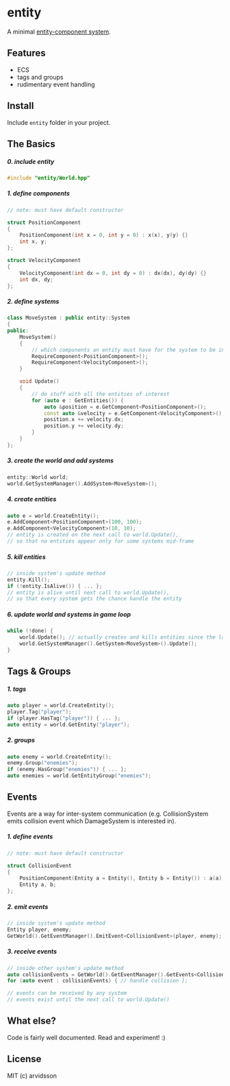 entity
======

A minimal [entity-component system](https://en.wikipedia.org/wiki/Entity_component_system).

Features
--------

* ECS
* tags and groups
* rudimentary event handling

Install
-------

Include ```entity``` folder in your project.

The Basics
----------

##### 0. include entity

```c++
#include "entity/World.hpp"
```

##### 1. define components

```c++
// note: must have default constructor

struct PositionComponent
{
    PositionComponent(int x = 0, int y = 0) : x(x), y(y) {}
    int x, y;
};

struct VelocityComponent
{
    VelocityComponent(int dx = 0, int dy = 0) : dx(dx), dy(dy) {}
    int dx, dy;
};
```

##### 2. define systems

```c++
class MoveSystem : public entity::System
{
public:
    MoveSystem()
    {
        // which components an entity must have for the system to be interested
        RequireComponent<PositionComponent>();
        RequireComponent<VelocityComponent>();
    }

    void Update()
    {
        // do stuff with all the entities of interest
        for (auto e : GetEntities()) {
            auto &position = e.GetComponent<PositionComponent>();
            const auto &velocity = e.GetComponent<VelocityComponent>();
            position.x += velocity.dx;
            position.y += velocity.dy;
        }
    }
};
```

##### 3. create the world and add systems

```c++
entity::World world;
world.GetSystemManager().AddSystem<MoveSystem>();
```

##### 4. create entities

```c++
auto e = world.CreateEntity();
e.AddComponent<PositionComponent>(100, 100);
e.AddComponent<VelocityComponent>(10, 10);
// entity is created on the next call to world.Update(),
// so that no entities appear only for some systems mid-frame
```

##### 5. kill entities

```c++
// inside system's update method
entity.Kill();
if (!entity.IsAlive()) { ... };
// entity is alive until next call to world.Update(),
// so that every system gets the chance handle the entity
```

##### 6. update world and systems in game loop

```c++
while (!done) {
    world.Update(); // actually creates and kills entities since the last call to this method
    world.GetSystemManager().GetSystem<MoveSystem>().Update();
}
```

Tags & Groups
-------------

##### 1. tags

```c++
auto player = world.CreateEntity();
player.Tag("player");
if (player.HasTag("player")) { ... };
auto entity = world.GetEntity("player");
```

##### 2. groups

```c++
auto enemy = world.CreateEntity();
enemy.Group("enemies");
if (enemy.HasGroup("enemies")) { ... };
auto enemies = world.GetEntityGroup("enemies");
```

Events
------

Events are a way for inter-system communication (e.g. CollisionSystem emits collision event which DamageSystem is interested in).

##### 1. define events

```c++
// note: must have default constructor

struct CollisionEvent
{
    PositionComponent(Entity a = Entity(), Entity b = Entity()) : a(a), b(b) {}
    Entity a, b;
};
```

##### 2. emit events

```c++
// inside system's update method
Entity player, enemy;
GetWorld().GetEventManager().EmitEvent<CollisionEvent>(player, enemy);
```

##### 3. receive events

```c++
// inside other system's update method
auto collisionEvents = GetWorld().GetEventManager().GetEvents<CollisionEvent>();
for (auto event : collisionEvents) { // handle collision };

// events can be received by any system
// events exist until the next call to world.Update()
```

What else?
----------

Code is fairly well documented. Read and experiment! :)

License
-------
MIT (c) arvidsson
